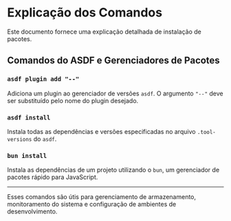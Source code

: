 # Explicação dos Comandos

Este documento fornece uma explicação detalhada de instalação de pacotes.

## Comandos do ASDF e Gerenciadores de Pacotes

### `asdf plugin add "--"`

Adiciona um plugin ao gerenciador de versões `asdf`. O argumento `"--"` deve ser substituído pelo nome do plugin desejado.

### `asdf install`

Instala todas as dependências e versões especificadas no arquivo `.tool-versions` do `asdf`.

### `bun install`

Instala as dependências de um projeto utilizando o `bun`, um gerenciador de pacotes rápido para JavaScript.

---

Esses comandos são útis para gerenciamento de armazenamento, monitoramento do sistema e configuração de ambientes de desenvolvimento.

